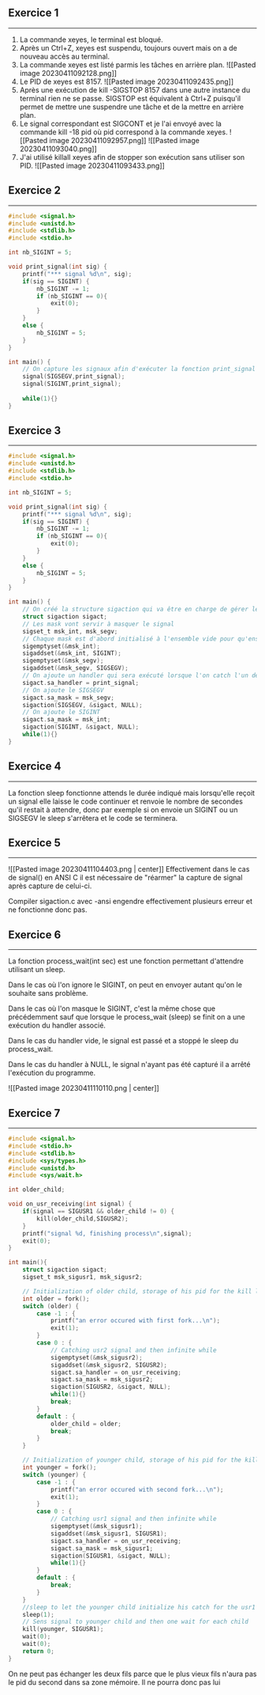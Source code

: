 ## Exercice 1
---

1. La commande xeyes, le terminal est bloqué.
2. Après un Ctrl+Z, xeyes est suspendu, toujours ouvert mais on a de nouveau accès au terminal.
3. La commande xeyes est listé parmis les tâches en arrière plan.
![[Pasted image 20230411092128.png]]
4. Le PID de xeyes est 8157. 
   ![[Pasted image 20230411092435.png]]
5. Après une exécution de kill -SIGSTOP 8157 dans une autre instance du terminal rien ne se passe. SIGSTOP est équivalent à Ctrl+Z puisqu'il permet de mettre une suspendre une tâche et de la mettre en arrière plan.
6. Le signal correspondant est SIGCONT et je l'ai envoyé avec la commande kill -18 pid où pid correspond à la commande xeyes.
   ![[Pasted image 20230411092957.png]]
   ![[Pasted image 20230411093040.png]]
7. J'ai utilisé killall xeyes afin de stopper son exécution sans utiliser son PID.
   ![[Pasted image 20230411093433.png]]

## Exercice 2
---
```c
#include <signal.h>
#include <unistd.h>
#include <stdlib.h> 
#include <stdio.h>

int nb_SIGINT = 5;

void print_signal(int sig) {
    printf("*** signal %d\n", sig);
    if(sig == SIGINT) {
        nb_SIGINT -= 1;
        if (nb_SIGINT == 0){
            exit(0);
        }
    }
    else {
        nb_SIGINT = 5;
    }
}

int main() {
    // On capture les signaux afin d'exécuter la fonction print_signal dès leur capture
    signal(SIGSEGV,print_signal);
    signal(SIGINT,print_signal);
    
    while(1){}
}
```


## Exercice 3
---
```c
#include <signal.h>
#include <unistd.h>
#include <stdlib.h> 
#include <stdio.h>

int nb_SIGINT = 5;

void print_signal(int sig) {
    printf("*** signal %d\n", sig);
    if(sig == SIGINT) {
        nb_SIGINT -= 1;
        if (nb_SIGINT == 0){
            exit(0);
        }
    }
    else {
        nb_SIGINT = 5;
    }
}

int main() {
    // On créé la structure sigaction qui va être en charge de gérer les signaux
    struct sigaction sigact; 
    // Les mask vont servir à masquer le signal
    sigset_t msk_int, msk_segv;
    // Chaque mask est d'abord initialisé à l'ensemble vide pour qu'ensuite on lui ajoute le signal en question.
    sigemptyset(&msk_int);  
	sigaddset(&msk_int, SIGINT);  
    sigemptyset(&msk_segv);  
	sigaddset(&msk_segv, SIGSEGV);  
    // On ajoute un handler qui sera exécuté lorsque l'on catch l'un des signaux
    sigact.sa_handler = print_signal;  
    // On ajoute le SIGSEGV
	sigact.sa_mask = msk_segv;  
	sigaction(SIGSEGV, &sigact, NULL);  
    // On ajoute le SIGINT
	sigact.sa_mask = msk_int;  
	sigaction(SIGINT, &sigact, NULL);  
    while(1){}
}
```

## Exercice 4 
---
La fonction sleep fonctionne attends le durée indiqué mais lorsqu'elle reçoit un signal elle laisse le code continuer et renvoie le nombre de secondes qu'il restait à attendre, donc par exemple si on envoie un SIGINT ou un SIGSEGV le sleep s'arrêtera et le code se terminera.

## Exercice 5
---

![[Pasted image 20230411104403.png | center]]
Effectivement dans le cas de signal() en ANSI C il est nécessaire de "réarmer" la capture de signal après capture de celui-ci.

Compiler sigaction.c avec -ansi engendre effectivement plusieurs erreur et ne fonctionne donc pas.

## Exercice 6
---
La fonction process_wait(int sec) est une fonction permettant d'attendre utilisant un sleep.

Dans le cas où l'on ignore le SIGINT, on peut en envoyer autant qu'on le souhaite sans problème.

Dans le cas où l'on masque le SIGINT, c'est la même chose que précédemment sauf que lorsque le process_wait (sleep) se finit on a une exécution du handler associé.

Dans le cas du handler vide, le signal est passé et a stoppé le sleep du process_wait.

Dans le cas du handler à NULL, le signal n'ayant pas été capturé il a arrêté l'exécution du programme.

![[Pasted image 20230411110110.png | center]]

## Exercice 7 
---
```c
#include <signal.h>
#include <stdio.h>
#include <stdlib.h>
#include <sys/types.h>
#include <unistd.h>
#include <sys/wait.h>

int older_child;

void on_usr_receiving(int signal) {
    if(signal == SIGUSR1 && older_child != 0) {
        kill(older_child,SIGUSR2);
    }
    printf("signal %d, finishing process\n",signal);
    exit(0);
}

int main(){
    struct sigaction sigact;
    sigset_t msk_sigusr1, msk_sigusr2;

    // Initialization of older child, storage of his pid for the kill later
    int older = fork();
    switch (older) {
        case -1 : {
            printf("an error occured with first fork...\n");
            exit(1);
        }
        case 0 : {
            // Catching usr2 signal and then infinite while
            sigemptyset(&msk_sigusr2);  
	        sigaddset(&msk_sigusr2, SIGUSR2); 
            sigact.sa_handler = on_usr_receiving;
            sigact.sa_mask = msk_sigusr2;  
	        sigaction(SIGUSR2, &sigact, NULL); 
            while(1){}
            break;
        }
        default : {
            older_child = older;
            break;
        }
    }

    // Initialization of younger child, storage of his pid for the kill later
    int younger = fork();
    switch (younger) {
        case -1 : {
            printf("an error occured with second fork...\n");
            exit(1);
        }
        case 0 : {
            // Catching usr1 signal and then infinite while
            sigemptyset(&msk_sigusr1);  
	        sigaddset(&msk_sigusr1, SIGUSR1); 
            sigact.sa_handler = on_usr_receiving;
            sigact.sa_mask = msk_sigusr1;  
	        sigaction(SIGUSR1, &sigact, NULL); 
            while(1){}
        }
        default : {
            break;
        }
    }
    //sleep to let the younger child initialize his catch for the usr1
    sleep(1);
    // Sens signal to younger child and then one wait for each child
    kill(younger, SIGUSR1);
    wait(0);
    wait(0);
    return 0;
}
```

On ne peut pas échanger les deux fils parce que le plus vieux fils n'aura pas le pid du second dans sa zone mémoire. Il ne pourra donc pas lui